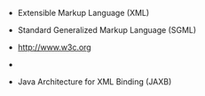 
- Extensible Markup Language (XML)
- Standard Generalized Markup Language (SGML)
- http://www.w3c.org

- 

- Java Architecture for XML Binding (JAXB)